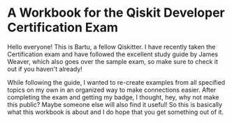# A Workbook for the Qiskit Developer Certification Exam
Hello everyone! This is Bartu, a fellow Qiskitter. I have recently taken the Certification exam and have followed the excellent study guide by James Weaver, which also goes over the sample exam, so make sure to check it out if you haven't already!

While following the guide, I wanted to re-create examples from all specified topics on my own in an organized way to make connections easier. After completing the exam and getting my badge, I thought, hey, why not make this public? Maybe someone else will also find it useful! So this is basically what this workbook is about and I do hope that you get something out of it.
